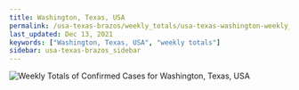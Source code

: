 ```yaml
---
title: Washington, Texas, USA
permalink: /usa-texas-brazos/weekly_totals/usa-texas-washington-weekly_totals.html
last_updated: Dec 13, 2021
keywords: ["Washington, Texas, USA", "weekly totals"]
sidebar: usa-texas-brazos_sidebar
---
```


![Weekly Totals of Confirmed Cases for Washington, Texas, USA](/covid_tracker/images/graphs/usa-texas-washington-weekly_totals_graph.png)
